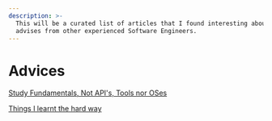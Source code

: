 ```yaml
---
description: >-
  This will be a curated list of articles that I found interesting about careers
  advises from other experienced Software Engineers.
---
```


# Advices

[Study Fundamentals, Not API's, Tools nor OSes](http://soggywizards.com/tips/code/career/fundamentals.html)

[Things I learnt the hard way](https://blog.juliobiason.me/thoughts/things-i-learnt-the-hard-way/)

